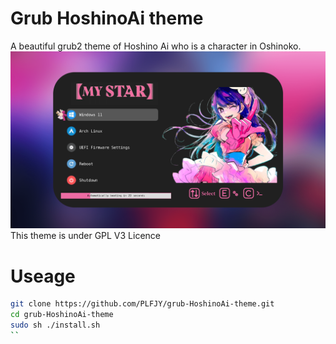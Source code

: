 # Grub HoshinoAi theme
A beautiful grub2 theme of Hoshino Ai who is a character in Oshinoko.
![preview Image](https://raw.githubusercontent.com/PLFJY/grub-HoshinoAi-theme/refs/heads/main/preview.png)
This theme is under GPL V3 Licence
# Useage
``` bash
git clone https://github.com/PLFJY/grub-HoshinoAi-theme.git
cd grub-HoshinoAi-theme
sudo sh ./install.sh
``
